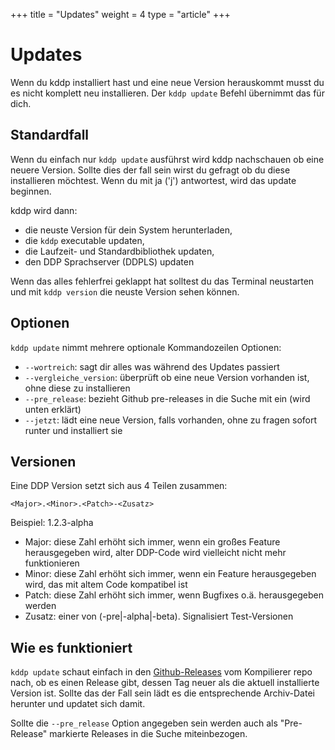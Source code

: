 +++
title = "Updates"
weight = 4
type = "article"
+++

# Updates

Wenn du kddp installiert hast und eine neue Version herauskommt musst du es nicht komplett neu installieren.
Der `kddp update` Befehl übernimmt das für dich.

## Standardfall

Wenn du einfach nur `kddp update` ausführst wird kddp nachschauen ob eine neuere Version.
Sollte dies der fall sein wirst du gefragt ob du diese installieren möchtest.
Wenn du mit ja ('j') antwortest, wird das update beginnen.

kddp wird dann:
* die neuste Version für dein System herunterladen,
* die `kddp` executable updaten,
* die Laufzeit- und Standardbibliothek updaten,
* den DDP Sprachserver (DDPLS) updaten
  
Wenn das alles fehlerfrei geklappt hat solltest du das Terminal neustarten und mit `kddp version` die neuste Version sehen können.

## Optionen

`kddp update` nimmt mehrere optionale Kommandozeilen Optionen:

* `--wortreich`: sagt dir alles was während des Updates passiert
* `--vergleiche_version`: überprüft ob eine neue Version vorhanden ist, ohne diese zu installieren
* `--pre_release`: bezieht Github pre-releases in die Suche mit ein (wird unten erklärt)
* `--jetzt`: lädt eine neue Version, falls vorhanden, ohne zu fragen sofort runter und installiert sie

## Versionen

Eine DDP Version setzt sich aus 4 Teilen zusammen:

`<Major>.<Minor>.<Patch>-<Zusatz>`

Beispiel: 1.2.3-alpha

* Major: diese Zahl erhöht sich immer, wenn ein großes Feature herausgegeben wird, alter DDP-Code wird vielleicht nicht mehr funktionieren
* Minor: diese Zahl erhöht sich immer, wenn ein Feature herausgegeben wird, das mit altem Code kompatibel ist
* Patch: diese Zahl erhöht sich immer, wenn Bugfixes o.ä. herausgegeben werden
* Zusatz: einer von (-pre|-alpha|-beta). Signalisiert Test-Versionen

## Wie es funktioniert

`kddp update` schaut einfach in den [Github-Releases](https://github.com/DDP-Projekt/Kompilierer/releases) vom Kompilierer repo nach, ob es einen Release gibt, dessen Tag neuer als die aktuell installierte Version ist.
Sollte das der Fall sein lädt es die entsprechende Archiv-Datei herunter und updatet sich damit.

Sollte die `--pre_release` Option angegeben sein werden auch als "Pre-Release" markierte Releases in die Suche miteinbezogen.